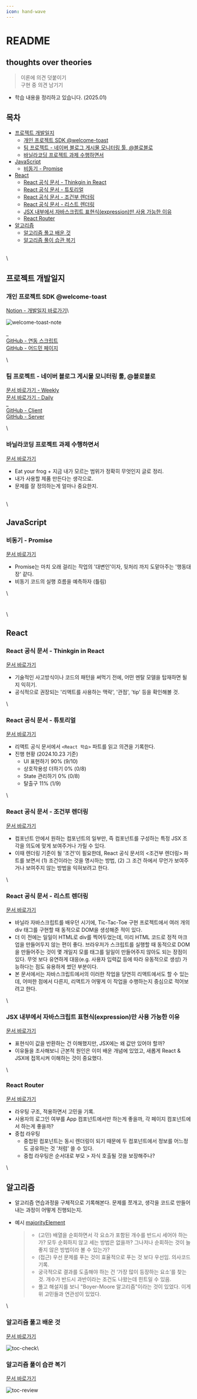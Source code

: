 ```yaml
---
icon: hand-wave
---
```


# README

## thoughts over theories

> 이론에 의견 덧붙이기\
> 구현 중 의견 남기기

* 학습 내용을 정리하고 있습니다. (2025.01)

## 목차

* [프로젝트 개발일지](./#프로젝트-개발일지)
  * [개인 프로젝트 SDK @welcome-toast](./#개인-프로젝트-sdk-welcome-toast)
  * [팀 프로젝트 - 네이버 블로그 게시물 모니터링 툴, @블로블로](./#팀-프로젝트---네이버-블로그-게시물-모니터링-툴-블로블로)
  * [바닐라코딩 프로젝트 과제 수행하면서](./#바닐라코딩-프로젝트-과제-수행하면서)
* [JavaScript](./#javascript)
  * [비동기 - Promise](./#비동기---promise)
* [React](./#react)
  * [React 공식 문서 - Thinkgin in React](./#react-공식-문서---thinkgin-in-react)
  * [React 공식 문서 - 튜토리얼](./#react-공식-문서---튜토리얼)
  * [React 공식 문서 - 조건부 렌더링](./#react-공식-문서---조건부-렌더링)
  * [React 공식 문서 - 리스트 렌더링](./#react-공식-문서----리스트-렌더링)
  * [JSX 내부에서 자바스크립트 표현식(expression)만 사용 가능한 이유](./#jsx-내부에서-자바스크립트-표현식expression만-사용-가능한-이유)
  * [React Router](./#react-router)
* [알고리즘](./#알고리즘)
  * [알고리즘 풀고 배운 것](./#알고리즘-풀고-배운-것)
  * [알고리즘 풀이 습관 복기](./#알고리즘-풀이-습관-복기)

\
\


## 프로젝트 개발일지

### 개인 프로젝트 SDK @welcome-toast

[Notion - 개발일지 바로가기](https://jinttao.notion.site/17b4196d295c8044b269e3e7e7634ab7?v=4aed31d07f0748e291c64f6dc732dff7\&pvs=4)\


![welcome-toast-note](assets/img-wt-note.png)

\_\
[GitHub - 연동 스크립트](https://github.com/welcome-toast/welcome-toast)\
[GitHub - 어드민 페이지](https://github.com/welcome-toast/admin)

\


### 팀 프로젝트 - 네이버 블로그 게시물 모니터링 툴, @블로블로

[문서 바로가기 - Weekly](thoughts-in-project/retrospective-bloblow-weekly.md)\
[문서 바로가기 - Daily](thoughts-in-project/retrospective-bloblow-daily.md)\
\_\
[GitHub - Client](https://github.com/Team-Bloblow/Bloblow-Client)\
[GitHub - Server](https://github.com/Team-Bloblow/Bloblow-Server)

\


### 바닐라코딩 프로젝트 과제 수행하면서

[문서 바로가기](thoughts-in-project/retrospective-react-projectA.md)

* Eat your frog + 지금 내가 모르는 범위가 정확히 무엇인지 글로 정리.
* 내가 사용할 제품 만든다는 생각으로.
* 문제를 잘 정의하는게 얼마나 중요한지.

\
\


## JavaScript

### 비동기 - Promise

[문서 바로가기](javascript/asynchronous.md)

* Promise는 마치 오래 걸리는 작업의 '대변인'이자, 뒷처리 까지 도맡아주는 '행동대장' 같다.
* 비동기 코드의 실행 흐름을 예측하자 (틀림)

\


###

\
\


## React

### React 공식 문서 - Thinkgin in React

[문서 바로가기](react/react-thinking.md)

* 기술적인 사고방식이나 코드의 패턴을 써먹기 전에, 어떤 멘탈 모델을 탑재하면 될지 익히기.
* 공식적으로 권장되는 '리액트를 사용하는 맥락', '관점', 'tip' 등을 확인해볼 것.

\


### React 공식 문서 - 튜토리얼

[문서 바로가기](react/react-opinion-on-official_docs.md)

* 리액트 공식 문서에서 `<React 학습>` 파트를 읽고 의견을 기록한다.
* 진행 현황 (2024.10.23 기준)
  * UI 표현하기 90% (9/10)
  * 상호작용성 더하기 0% (0/8)
  * State 관리하기 0% (0/8)
  * 탈출구 11% (1/9)

\


### React 공식 문서 - 조건부 렌더링

[문서 바로가기](react/react-conditional-rendering.md)

* 컴포넌트 안에서 원하는 컴포넌트의 일부만, 즉 컴포넌트를 구성하는 특정 JSX 조각을 의도에 맞게 보여주거나 가릴 수 있다.
* 이때 렌더링 기준이 될 '조건'이 필요한데, React 공식 문서의 <조건부 렌더링> 파트를 보면서 (1) 조건이라는 것을 명시하는 방법, (2) 그 조건 하에서 무언가 보여주거나 보여주지 않는 방법을 익혀보려고 한다.

\


### React 공식 문서 - 리스트 렌더링

[문서 바로가기](react/react-list_rendering.md)

* 바닐라 자바스크립트를 배우던 시기에, Tic-Tac-Toe 구현 프로젝트에서 여러 개의 div 태그를 구현할 때 동적으로 DOM을 생성해준 적이 있다.
* 더 이 전에는 일일이 HTML로 div를 찍어두었는데, 미리 HTML 코드로 정적 마크업을 만들어두지 않는 편이 좋다. 브라우저가 스크립트를 실행할 때 동적으로 DOM을 만들어주는 것이 몇 개일지 모를 태그를 일일이 만들어주지 않아도 되는 장점이 있다. 무엇 보다 유연하게 대응(e.g. 사용자 입력값 등에 따라 유동적으로 생성) 가능하다는 점도 유용하게 썼던 부분이다.
* 본 문서에서는 자바스크립트에서의 이러한 작업을 당연히 리액트에서도 할 수 있는데, 어떠한 점에서 다른지, 리액트가 어떻게 이 작업을 수행하는지 중심으로 적어보려고 한다.

\


### JSX 내부에서 자바스크립트 표현식(expression)만 사용 가능한 이유

[문서 바로가기](react/react-jsx_only_expression.md)

* 표현식이 값을 반환하는 건 이해했지만, JSX에는 왜 값만 있어야 할까?
* 이유들을 조사해보니 근본적 원인은 이미 배운 개념에 있었고, 새롭게 React & JSX에 접목시켜 이해하는 것이 중요했다.

\


### React Router

[문서 바로가기](react/react-router.md)

* 라우팅 구조, 적용하면서 고민을 기록.
* 사용자의 로그인 여부를 App 컴포넌트에서만 하는게 좋을까, 각 페이지 컴포넌트에서 하는게 좋을까?
* 중첩 라우팅
  * 중첩된 컴포넌트는 동시 렌더링이 되기 때문에 두 컴포넌트에서 정보를 어느정도 공유하는 것 '처럼' 쓸 수 있다.
  * 중첩 라우팅은 순서대로 부모 > 자식 호출될 것을 보장해주나?

\


## 알고리즘

* 알고리즘 연습과정을 구체적으로 기록해본다. 문제를 쪼개고, 생각을 코드로 만들어내는 과정이 어떻게 진행되는지.
*   예시 [majorityElement](algorithm/algorithm-checkout.md#majorityelement)

    > * (고민) 배열을 순회하면서 각 요소가 포함된 개수를 반드시 세어야 하는가? 모두 순회하지 않고 세는 방법은 없을까? 그나저나 순회하는 것이 늘 좋지 않은 방법이라 볼 수 있는가?
    > * (접근) 우선 문제를 푸는 것이 효율적으로 푸는 것 보다 우선임. 의사코드 기록.
    > * 궁극적으로 결과를 도출해야 하는 건 ‘가장 많이 등장하는 요소’를 찾는 것. 개수가 반드시 과반이라는 조건도 나왔는데 힌트일 수 있음.
    > * 풀고 해설지를 보니 "Boyer-Moore 알고리즘"이라는 것이 있었다. 이게 위 고민들과 연관성이 있었다.

\


### 알고리즘 풀고 배운 것

[문서 바로가기](algorithm/algorithm-checkout.md)

![toc-check](assets/toc-checkout.png)\


### 알고리즘 풀이 습관 복기

[문서 바로가기](algorithm/algorithm-review.md)

![toc-review](assets/toc-review.png)

